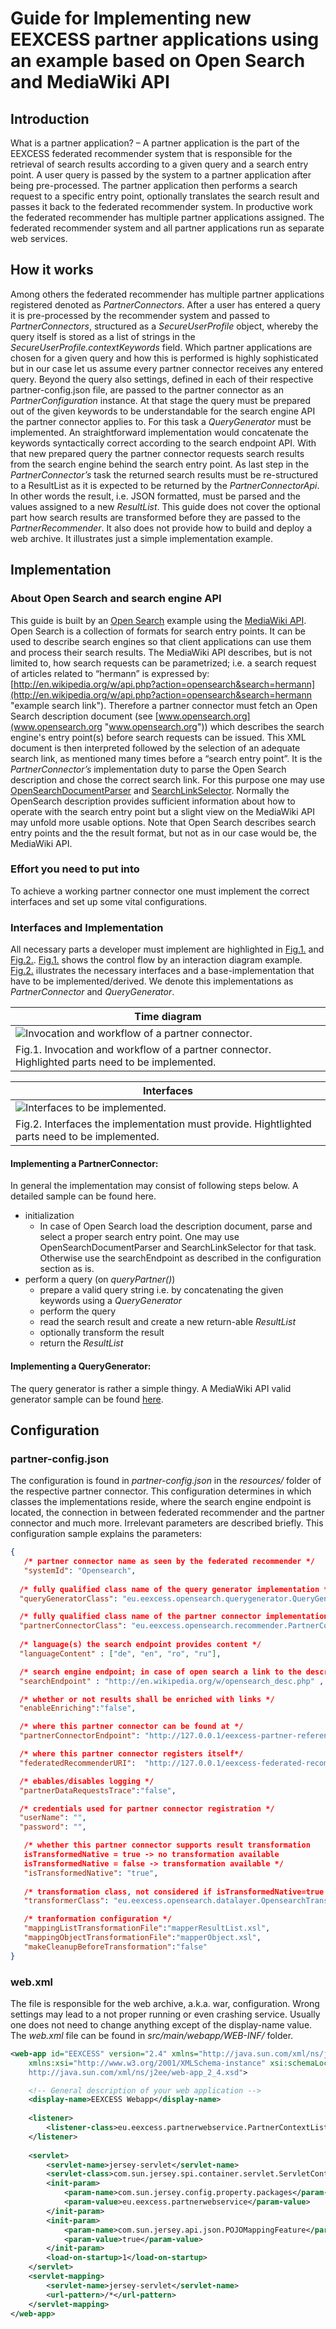 # Guide for Implementing new EEXCESS partner applications using an example based on Open Search and MediaWiki API

## Introduction
What is a partner application? –
A partner application is the part of the EEXCESS federated recommender system that is responsible for the retrieval of search results according to a given query and a search entry point. A user query is passed by the system to a partner application after being pre-processed. The partner application then performs a search request to a specific entry point, optionally translates the search result and passes it back to the federated recommender system.
In productive work the federated recommender has multiple partner applications assigned. 
The federated recommender system and all partner applications run as separate web services.

## How it works
Among others the federated recommender has multiple partner applications registered denoted as *PartnerConnectors*. 
After a user has entered a query it is pre-processed by the recommender system and passed to *PartnerConnectors*, structured as a *SecureUserProfile* object, whereby the query itself is stored as a list of strings in the *SecureUserProfile.contextKeywords* field. 
Which partner applications are chosen for a given query and how this is performed is highly sophisticated but in our case let us assume every partner connector receives any entered query. Beyond the query also settings, defined in each of their respective partner-config.json file, are passed to the partner connector as an *PartnerConfiguration*	 instance. At that stage the query must be prepared out of the given keywords to be understandable for the search engine API the partner connector applies to. For this task a *QueryGenerator* must be implemented. An straightforward implementation would concatenate the keywords syntactically correct according to the search endpoint API. 
With that new prepared query the partner connector requests search results from the search engine behind the search entry point. As last step in the *PartnerConnector’s* task the returned search results must be re-structured to a ResultList as it is expected to be returned by the *PartnerConnectorApi*. 
In other words the result, i.e. JSON formatted, must be parsed and the values assigned to a new *ResultList*.
This guide does not cover the optional part how search results are transformed before they are passed to the *PartnerRecommender*. 
It also does not provide how to build and deploy a web archive. 
It illustrates just a simple implementation example.

## Implementation

### About Open Search and search engine API
This guide is built by an [Open Search](http://www.opensearch.org/Home "www.opensearch.org") example using the [MediaWiki API](http://www.mediawiki.org/wiki/API:Main_page#A_simple_example "Wikipedia MediaWiki API"). 
Open Search is a collection of formats for search entry points. 
It can be used to describe search engines so that client applications can use them and process their search results. 
The MediaWiki API describes, but is not limited to, how search requests can be parametrized; i.e. a search request of articles related to “hermann” is expressed by: [http://en.wikipedia.org/w/api.php?action=opensearch&search=hermann](http://en.wikipedia.org/w/api.php?action=opensearch&search=hermann "example search link"). 
Therefore a partner connector must fetch an Open Search description document (see [www.opensearch.org](www.opensearch.org "www.opensearch.org")) which describes the search engine's entry point(s) before search requests can be issued. This XML document is then interpreted followed by the selection of an adequate search link, as mentioned many times before a “search entry point”. 
It is the *PartnerConnector’s* implementation duty to parse the Open Search description and chose the correct search link. 
For this purpose one may use [OpenSearchDocumentParser](https://github.com/EEXCESS/recommender/blob/knowDev/modules/partners/opensearch/src/main/java/eu/eexcess/opensearch/opensearchDescriptionDocument/parse/OpenSearchDocumentParser.java "an open search document parser") and [SearchLinkSelector](https://github.com/EEXCESS/recommender/blob/knowDev/modules/partners/opensearch/src/main/java/eu/eexcess/opensearch/recommender/searchLink/SearchLinkSelector.java "a search link selector"). 
Normally the OpenSearch description provides sufficient information about how to operate with the search entry point but a slight view on the MediaWiki API may unfold more usable options. 
Note that Open Search describes search entry points and the the result format, but not as in our case would be, the MediaWiki API.

### Effort you need to put into
To achieve a working partner connector one must implement the correct interfaces and set up some vital configurations.

### Interfaces and Implementation
All necessary parts a developer must implement are highlighted in [Fig.1.](#fig1) and [Fig.2.](#fig2). [Fig.1.](#fig1) shows the control flow by an interaction diagram example. [Fig.2.](#fig2)  illustrates the necessary interfaces and a base-implementation that have to be implemented/derived. 
We denote this implementations as *PartnerConnector* and *QueryGenerator*. 

| Time diagram |
| ------------ |
| <a name="fig1"></a> ![Invocation and workflow of a partner connector.](./resources/partner-connector-implementation-guide/partner-interaction.png "time diagram") |
| Fig.1. Invocation and workflow of a partner connector. Highlighted parts need to be implemented.|

| Interfaces |
| ------------ |
| <a name="fig2"></a> ![Interfaces to be implemented.](./resources/partner-connector-implementation-guide/interfaces-vs-impl.png "derivation hierarchy") |
| Fig.2. Interfaces the implementation must provide. Hightlighted parts need to be implemented.|

#### Implementing a PartnerConnector:
In general the implementation may consist of following steps below. A detailed sample can be found here.

+ initialization
  + In case of Open Search load the description document, parse and select a proper search entry point. 
  One may use OpenSearchDocumentParser and SearchLinkSelector for that task.
  Otherwise use the searchEndpoint as described in the configuration section as is.
+ perform a query (on *queryPartner()*)
  + prepare a valid query string i.e. by concatenating the given keywords using a *QueryGenerator*
  + perform the query
  + read the search result and create a new return-able *ResultList*
  + optionally transform the result
  + return the *ResultList*

#### Implementing a QueryGenerator:
The query generator is rather a simple thingy. A MediaWiki API valid generator sample can be found [here](https://github.com/EEXCESS/recommender/blob/knowDev/modules/partners/opensearch/src/main/java/eu/eexcess/opensearch/querygenerator/OpensearchQueryGenerator.java "a sample query generator").

## Configuration
### partner-config.json
The configuration is found in *partner-config.json* in the *resources/* folder of the respective partner connector. 
This configuration determines in which classes the implementations reside, where the search engine endpoint is located, the connection in between federated recommender and the partner connector and much more. Irrelevant parameters are described briefly. 
This configuration sample explains the parameters:

```json
{
   /* partner connector name as seen by the federated recommender */
   "systemId": "Opensearch",
 
  /* fully qualified class name of the query generator implementation */
  "queryGeneratorClass": "eu.eexcess.opensearch.querygenerator.QueryGenerator",

  /* fully qualified class name of the partner connector implementation */
  "partnerConnectorClass": "eu.eexcess.opensearch.recommender.PartnerConnector",
  
  /* language(s) the search endpoint provides content */
  "languageContent" : ["de", "en", "ro", "ru"],

  /* search engine endpoint; in case of open search a link to the description document */
  "searchEndpoint" : "http://en.wikipedia.org/w/opensearch_desc.php" ,

  /* whether or not results shall be enriched with links */
  "enableEnriching":"false",

  /* where this partner connector can be found at */
  "partnerConnectorEndpoint": "http://127.0.0.1/eexcess-partner-reference-opensearch-1.0-SNAPSHOT/partner/recommend",

  /* where this partner connector registers itself*/
  "federatedRecommenderURI":  "http://127.0.0.1/eexcess-federated-recommender-web-service-1.0-SNAPSHOT/recommender/",

  /* ebables/disables logging */
  "partnerDataRequestsTrace":"false",

  /* credentials used for partner connector registration */
  "userName": "",
  "password": "",

   /* whether this partner connector supports result transformation
   isTransformedNative = true -> no transformation available
   isTransformedNative = false -> transformation available */
   "isTransformedNative": "true",
   
   /* transformation class, not considered if isTransformedNative=true */
   "transformerClass": "eu.eexcess.opensearch.datalayer.OpensearchTransformer",

   /* tranformation configuration */
   "mappingListTransformationFile":"mapperResultList.xsl",
   "mappingObjectTransformationFile":"mapperObject.xsl",
   "makeCleanupBeforeTransformation":"false"
}
```
### web.xml
The file is responsible for the web archive, a.k.a. war, configuration. 
Wrong settings may lead to a not proper running or even crashing service. 
Usually one does not need to change anything except of the display-name value. 
The *web.xml* file can be found in *src/main/webapp/WEB-INF/* folder. 

```xml
<web-app id="EEXCESS" version="2.4" xmlns="http://java.sun.com/xml/ns/j2ee"  
    xmlns:xsi="http://www.w3.org/2001/XMLSchema-instance" xsi:schemaLocation="http://java.sun.com/xml/ns/j2ee 
	http://java.sun.com/xml/ns/j2ee/web-app_2_4.xsd">

    <!-- General description of your web application -->
    <display-name>EEXCESS Webapp</display-name>
    
	<listener>
       	<listener-class>eu.eexcess.partnerwebservice.PartnerContextListener</listener-class>
    </listener>
    
	<servlet>
		<servlet-name>jersey-servlet</servlet-name>
	    <servlet-class>com.sun.jersey.spi.container.servlet.ServletContainer</servlet-class>
		<init-param>
			<param-name>com.sun.jersey.config.property.packages</param-name>
			<param-value>eu.eexcess.partnerwebservice</param-value>
		</init-param>
		<init-param>
			<param-name>com.sun.jersey.api.json.POJOMappingFeature</param-name>
			<param-value>true</param-value>
		</init-param>
		<load-on-startup>1</load-on-startup>
	</servlet>
	<servlet-mapping>
		<servlet-name>jersey-servlet</servlet-name>
		<url-pattern>/*</url-pattern>
	</servlet-mapping>
</web-app>
```
